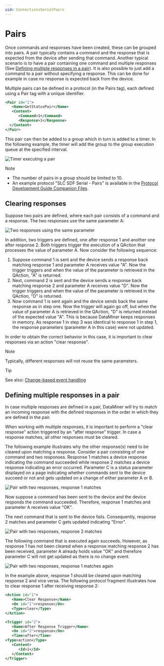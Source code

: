 ```yaml
---
uid: ConnectionsSerialPairs
---
```


# Pairs

Once commands and responses have been created, these can be grouped into pairs. A pair typically contains a command and the response that is expected from the device after sending that command. Another typical scenario is to have a pair containing one command and multiple responses (See [Defining multiple responses in a pair](#defining-multiple-responses-in-a-pair)). It is also possible to just add a command to a pair without specifying a response. This can be done for example in case no response is expected back from the device.

Multiple pairs can be defined in a protocol (in the Pairs tag), each defined using a Pair tag with a unique identifier.

```xml
<Pair id="1">
   <Name>GetStatusPair</Name>
   <Content>
      <Command>1</Command>
      <Response>1</Response>
  </Content>
</Pair>
```

This pair can then be added to a group which in turn is added to a timer. In the following example, the timer will add the group to the group execution queue at the specified interval.

![Timer executing a pair](~/develop/images/Connection_Types_-_Pairs_Building_Blocks.svg)

> [!NOTE]
>
> - The number of pairs in a group should be limited to 10.
> - An example protocol "SLC SDF Serial - Pairs" is available in the [Protocol Development Guide Companion Files](https://community.dataminer.services/documentation/protocol-development-guide-companion-files/).

## Clearing responses

Suppose two pairs are defined, where each pair consists of a command and a response. The two responses use the same parameter A:

![Two responses using the same parameter](~/develop/images/two_responses_using_same_parameter.svg)

In addition, two triggers are defined, one after response 1 and another one after response 2. Both triggers trigger the execution of a QAction that processes the value of parameter A. Now consider the following sequence:

1. Suppose command 1 is sent and the device sends a response back matching response 1 and parameter A receives value "A". Now the trigger triggers and when the value of the parameter is retrieved in the QAction, "A" is returned.
1. Next, command 2 is sent and the device sends a response back matching response 2 and parameter A receives value "D". Now the trigger triggers and when the value of the parameter is retrieved in the QAction, "D" is returned.
1. Now command 1 is sent again and the device sends back the same response as in step one. Now the trigger will again go off, but when the value of parameter A is retrieved in the QAction, "D" is returned instead of the expected value "A". This is because DataMiner keeps responses in memory. As response 1 in step 3 was identical to response 1 in step 1, the response parameters (parameter A in this case) were not updated.

In order to obtain the correct behavior in this case, it is important to clear responses via an action "clear response".

> [!NOTE]
> Typically, different responses will not reuse the same parameters.

> [!TIP]
> See also: [Change-based event handling](xref:InnerWorkingsChangeBasedEventHandling)

## Defining multiple responses in a pair

In case multiple responses are defined in a pair, DataMiner will try to match an incoming response with the defined responses in the order in which they are defined in the pair.

When working with multiple responses, it is important to perform a "clear response" action triggered by an "after response" trigger. In case a response matches, all other responses must be cleared.

The following example illustrates why the other response(s) need to be cleared upon matching a response. Consider a pair consisting of one command and two responses. Response 1 matches a device response indicating the command succeeded while response 2 matches a device response indicating an error occurred. Parameter C is a status parameter displayed on a page indicating whether commands sent to the device succeed or not and gets updated on a change of either parameter A or B.

![Pair with two responses, response 1 matches](~/develop/images/Pair_with_two_responses_1.svg)

Now suppose a command has been sent to the device and the device responds the command succeeded. Therefore, response 1 matches and parameter A receives value "OK".

The next command that is sent to the device fails. Consequently, response 2 matches and parameter C gets updated indicating "Error".

![Pair with two responses, response 2 matches](~/develop/images/Pair_with_two_responses_2.svg)

The following command that is executed again succeeds. However, as response 1 has not been cleared when a response matching response 2 has been received, parameter A already holds value "OK" and therefore parameter C will not get updated as there is no change event.

![Pair with two responses, response 1 matches again](~/develop/images/Pair_with_two_responses_3.svg)

In the example above, response 1 should be cleared upon matching response 2 and vice versa. The following protocol fragment illustrates how to clear response 1 after receiving response 2:

```xml
<Action id="1">
   <Name>Clear Response</Name>
   <On id="1">response</On>
   <Type>clear</Type>
</Action>

<Trigger id="2">
   <Name>After Response Trigger</Name>
   <On id="2">response</On>
   <Time>after</Time>
<Type>action</Type>
   <Content>
      <Id>1</Id>
   </Content>
</Trigger>
```
